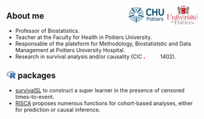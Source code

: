 <img src="logoUP.png" align="right" height="50"/>  <img src="logoCHUbleu.png" align="right" height="50"/>

## About me

* Professor of Biostatistics.
* Teacher at the Faculty for Health in Poitiers University.
* Responsable of the plateform for Methodology, Biostatiststic and Data Management at Poitiers University Hospital.
* Research in survival  analysis and/or causality (CIC <img src="https://github.com/foucher-y/foucher-y/blob/main/logoINSERM.png" width="40"> 1402).

##  <img src="https://github.com/chupverse/.github/blob/main/profile/logoR.png" width="25"> packages

* [survivalSL](https://github.com/foucher-y/survivalSL) to construct a super learner in the presence of censored times-to-event.
* [RISCA](https://github.com/foucher-y/RISCA)  proposes numerous functions for cohort-based analyses, either for prediction or causal inference.
